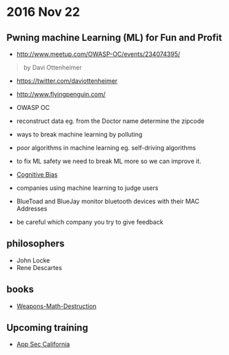 # 2016 Nov 22

## Pwning machine Learning (ML) for Fun and Profit

- http://www.meetup.com/OWASP-OC/events/234074395/

> by Davi Ottenheimer

- https://twitter.com/daviottenheimer
- http://www.flyingpenguin.com/
- OWASP OC

- reconstruct data eg. from the Doctor name determine the zipcode
- ways to break machine learning by polluting
- poor algorithms in machine learning eg. self-driving algorithms
- to fix ML safety we need to break ML more so we can improve it.
- [Cognitive Bias](https://en.wikipedia.org/wiki/Cognitive_bias)
- companies using machine learning to judge users

- BlueToad and BlueJay monitor bluetooth devices with their MAC Addresses
- be careful which company you try to give feedback

## philosophers
- John Locke
- Rene Descartes

## books

- [Weapons-Math-Destruction](https://www.amazon.com/Weapons-Math-Destruction-Increases-Inequality/dp/0553418815)

## Upcoming training
- [App Sec California](https://2017.appseccalifornia.org/)

